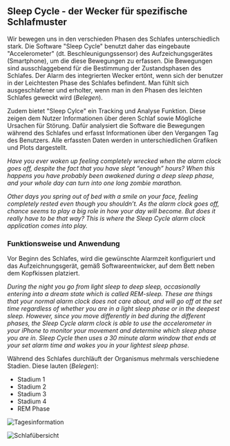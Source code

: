 ## Sleep Cycle - der Wecker für spezifische Schlafmuster

Wir bewegen uns in den verschieden Phasen des Schlafes unterschiedlich stark. Die Software "Sleep Cycle" benutzt daher das eingebaute "Accelerometer" (dt. Beschleunigungssensor) des Aufzeichungsgerätes (Smartphone), um die diese Bewegungen zu erfassen. Die Bewegungen sind ausschlaggebend für die Bestimmung der Zustandsphasen des Schlafes. Der Alarm des integrierten Wecker ertönt, wenn sich der benutzer in der Leichtesten Phase des Schlafes befindent. Man fühlt sich ausgeschlafener und erholter, wenn man in den Phasen des leichten Schlafes geweckt wird (*Belegen*). 

Zudem bietet "Sleep Cylce" ein Tracking und Analyse Funktion. Diese zeigen dem Nutzer Informationen über deren Schlaf sowie Mögliche Ursachen für Störung. Dafür analysiert die Software die Bewegungen während des Schlafes und erfasst Informationen über den Vergangen Tag des Benutzers. Alle erfassten Daten werden in unterschiedlichen Grafiken und Plots dargestellt.

*Have you ever woken up feeling completely wrecked when the alarm clock goes off, despite the fact that you have slept “enough” hours? When this happens you have probably been awakened during a deep sleep phase, and your whole day can turn into one long zombie marathon.*

*Other days you spring out of bed with a smile on your face, feeling completely rested even though you shouldn’t. As the alarm clock goes off, chance seems to play a big role in how your day will become. But does it really have to be that way? This is where the Sleep Cycle alarm clock application comes into play.*

### Funktionsweise und Anwendung

Vor Beginn des Schlafes, wird die gewünschte Alarmzeit konfiguriert und das Aufzeichnungsgerät, gemäß Softwareentwicker, auf dem Bett neben dem Kopfkissen platziert. 

*During the night you go from light sleep to deep sleep, occasionally entering into a dream state which is called REM-sleep. These are things that your normal alarm clock does not care about, and will go off at the set time regardless of whether you are in a light sleep phase or in the deepest sleep. However, since you move differently in bed during the different phases, the Sleep Cycle alarm clock is able to use the accelerometer in your iPhone to monitor your movement and determine which sleep phase you are in. Sleep Cycle then uses a 30 minute alarm window that ends at your set alarm time and wakes you in your lightest sleep phase.*

Während des Schlafes durchläuft der Organismus mehrmals verschiedene Stadien. Diese lauten (*Belegen*):

* Stadium 1
* Stadium 2
* Stadium 3
* Stadium 4
* REM Phase



![Tagesinformation](C:\Users\Flo\Pictures\2014-06-21\002.png)


![Schlafübersicht](C:\Users\Flo\Pictures\2014-06-21\001.png)

